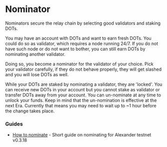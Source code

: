 # Nominator

Nominators secure the relay chain by selecting good validators and staking DOTs.

You may have an account with DOTs and want to earn fresh DOTs. You could do so as validator, which requires a node running 24/7. If you do not have such node or do not want to bother, you can still earn DOTs by nominating another validator.

Doing so, you become a nominator for the validator of your choice. Pick your validator carefully, if they do not behave properly, they will get slashed and you will lose DOTs as well.

While your DOTs are staked by nominating a validator, they are 'locked'. You can receive new DOTs in your account but you cannot stake as validator or transfer DOTs away from your account. You can un-nominate at any time to unlock your funds. Keep in mind that the un-nomination is effective at the next Era. Currently that means you may need to wait up to ~1 hour before the change takes place.

### Guides

- [How to nominate](https://hackmd.io/5Vr3CvSPS0KS8JrJN_r58A#How-to-nominate) - Short guide on nominating for Alexander testnet v0.3.18
